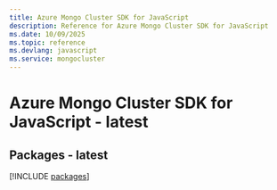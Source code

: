 ```yaml
---
title: Azure Mongo Cluster SDK for JavaScript
description: Reference for Azure Mongo Cluster SDK for JavaScript
ms.date: 10/09/2025
ms.topic: reference
ms.devlang: javascript
ms.service: mongocluster
---
```

# Azure Mongo Cluster SDK for JavaScript - latest
## Packages - latest
[!INCLUDE [packages](mongo-cluster-index.md)]